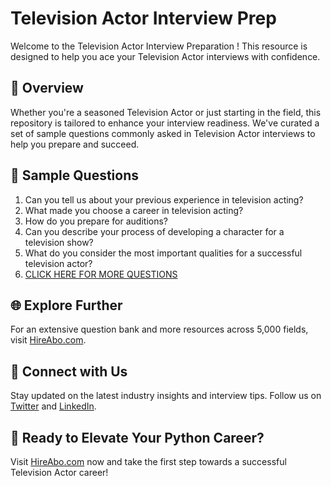 # Television Actor Interview Prep

Welcome to the Television Actor Interview Preparation ! This resource is designed to help you ace your Television Actor interviews with confidence.

## 🚀 Overview

Whether you're a seasoned Television Actor or just starting in the field, this repository is tailored to enhance your interview readiness. We've curated a set of sample questions commonly asked in Television Actor interviews to help you prepare and succeed.

## 📝 Sample Questions

1. Can you tell us about your previous experience in television acting?
2. What made you choose a career in television acting?
3. How do you prepare for auditions?
4. Can you describe your process of developing a character for a television show?
5. What do you consider the most important qualities for a successful television actor?
6. [CLICK HERE FOR MORE QUESTIONS](https://hireabo.com/job/16_0_4/Television%20Actor)

## 🌐 Explore Further

For an extensive question bank and more resources across 5,000 fields, visit [HireAbo.com](https://www.hireabo.com).

## 📱 Connect with Us

Stay updated on the latest industry insights and interview tips. Follow us on [Twitter](https://twitter.com/hireabo) and [LinkedIn](https://www.linkedin.com/in/hire-abo-3609972a8/).

## 🚀 Ready to Elevate Your Python Career?

Visit [HireAbo.com](https://www.hireabo.com) now and take the first step towards a successful Television Actor career!